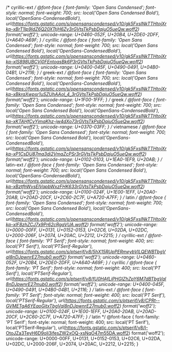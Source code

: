 /* cyrillic-ext */
@font-face {
  font-family: 'Open Sans Condensed';
  font-style: normal;
  font-weight: 700;
  src: local('Open Sans Condensed Bold'), local('OpenSans-CondensedBold'), url(https://fonts.gstatic.com/s/opensanscondensed/v10/gk5FxslNkTTHtojXrkp-xBrT1lp9IdZ6Q20XTtjH6Zv3rGVtsTkPsbDajuO5ueQw.woff2) format('woff2');
  unicode-range: U+0460-052F, U+20B4, U+2DE0-2DFF, U+A640-A69F;
}
/* cyrillic */
@font-face {
  font-family: 'Open Sans Condensed';
  font-style: normal;
  font-weight: 700;
  src: local('Open Sans Condensed Bold'), local('OpenSans-CondensedBold'), url(https://fonts.gstatic.com/s/opensanscondensed/v10/gk5FxslNkTTHtojXrkp-xIS898UBCVj0FEntoasBk6P3rGVtsTkPsbDajuO5ueQw.woff2) format('woff2');
  unicode-range: U+0400-045F, U+0490-0491, U+04B0-04B1, U+2116;
}
/* greek-ext */
@font-face {
  font-family: 'Open Sans Condensed';
  font-style: normal;
  font-weight: 700;
  src: local('Open Sans Condensed Bold'), local('OpenSans-CondensedBold'), url(https://fonts.gstatic.com/s/opensanscondensed/v10/gk5FxslNkTTHtojXrkp-xBkraXwpsr1uSZUhAAol_4_3rGVtsTkPsbDajuO5ueQw.woff2) format('woff2');
  unicode-range: U+1F00-1FFF;
}
/* greek */
@font-face {
  font-family: 'Open Sans Condensed';
  font-style: normal;
  font-weight: 700;
  src: local('Open Sans Condensed Bold'), local('OpenSans-CondensedBold'), url(https://fonts.gstatic.com/s/opensanscondensed/v10/gk5FxslNkTTHtojXrkp-xKTAHfCyYjmaKhz-jw4dXo73rGVtsTkPsbDajuO5ueQw.woff2) format('woff2');
  unicode-range: U+0370-03FF;
}
/* vietnamese */
@font-face {
  font-family: 'Open Sans Condensed';
  font-style: normal;
  font-weight: 700;
  src: local('Open Sans Condensed Bold'), local('OpenSans-CondensedBold'), url(https://fonts.gstatic.com/s/opensanscondensed/v10/gk5FxslNkTTHtojXrkp-xP1CsDU87ma3di2VmaZcPSr3rGVtsTkPsbDajuO5ueQw.woff2) format('woff2');
  unicode-range: U+0102-0103, U+1EA0-1EF9, U+20AB;
}
/* latin-ext */
@font-face {
  font-family: 'Open Sans Condensed';
  font-style: normal;
  font-weight: 700;
  src: local('Open Sans Condensed Bold'), local('OpenSans-CondensedBold'), url(https://fonts.gstatic.com/s/opensanscondensed/v10/gk5FxslNkTTHtojXrkp-xBztfhWvsElVqpbWxzFHK633rGVtsTkPsbDajuO5ueQw.woff2) format('woff2');
  unicode-range: U+0100-024F, U+1E00-1EFF, U+20A0-20AB, U+20AD-20CF, U+2C60-2C7F, U+A720-A7FF;
}
/* latin */
@font-face {
  font-family: 'Open Sans Condensed';
  font-style: normal;
  font-weight: 700;
  src: local('Open Sans Condensed Bold'), local('OpenSans-CondensedBold'), url(https://fonts.gstatic.com/s/opensanscondensed/v10/gk5FxslNkTTHtojXrkp-xIF8zhZCJ7x9Pr62cRgaVUA.woff2) format('woff2');
  unicode-range: U+0000-00FF, U+0131, U+0152-0153, U+02C6, U+02DA, U+02DC, U+2000-206F, U+2074, U+20AC, U+2212, U+2215;
}
/* cyrillic-ext */
@font-face {
  font-family: 'PT Serif';
  font-style: normal;
  font-weight: 400;
  src: local('PT Serif'), local('PTSerif-Regular'), url(https://fonts.gstatic.com/s/ptserif/v8/5hX15RUpPERmeybVlLQEWBTbgVql8nDJpwnrE27mub0.woff2) format('woff2');
  unicode-range: U+0460-052F, U+20B4, U+2DE0-2DFF, U+A640-A69F;
}
/* cyrillic */
@font-face {
  font-family: 'PT Serif';
  font-style: normal;
  font-weight: 400;
  src: local('PT Serif'), local('PTSerif-Regular'), url(https://fonts.gstatic.com/s/ptserif/v8/fU0HAfLiPHGlZhZpY6M7dBTbgVql8nDJpwnrE27mub0.woff2) format('woff2');
  unicode-range: U+0400-045F, U+0490-0491, U+04B0-04B1, U+2116;
}
/* latin-ext */
@font-face {
  font-family: 'PT Serif';
  font-style: normal;
  font-weight: 400;
  src: local('PT Serif'), local('PTSerif-Regular'), url(https://fonts.gstatic.com/s/ptserif/v8/CPRt--GVMETgA6YEaoGitxTbgVql8nDJpwnrE27mub0.woff2) format('woff2');
  unicode-range: U+0100-024F, U+1E00-1EFF, U+20A0-20AB, U+20AD-20CF, U+2C60-2C7F, U+A720-A7FF;
}
/* latin */
@font-face {
  font-family: 'PT Serif';
  font-style: normal;
  font-weight: 400;
  src: local('PT Serif'), local('PTSerif-Regular'), url(https://fonts.gstatic.com/s/ptserif/v8/I-OtoJZa3TeyH6D9oli3ifesZW2xOQ-xsNqO47m55DA.woff2) format('woff2');
  unicode-range: U+0000-00FF, U+0131, U+0152-0153, U+02C6, U+02DA, U+02DC, U+2000-206F, U+2074, U+20AC, U+2212, U+2215;
}
